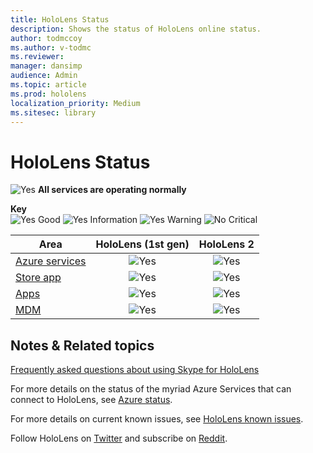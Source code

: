 ```yaml
---
title: HoloLens Status
description: Shows the status of HoloLens online status. 
author: todmccoy
ms.author: v-todmc
ms.reviewer: 
manager: dansimp
audience: Admin
ms.topic: article
ms.prod: hololens
localization_priority: Medium 
ms.sitesec: library
---
```


# HoloLens Status

![Yes](images/checkmark.png "Yes") **All services are operating normally**

**Key**<br/>
![Yes](images/checkmark.png "Yes") Good 
![Yes](images/checkmark.png "Yes") Information
![Yes](images/checkmark.png "Yes") Warning 
![No](images/crossmark.png "No") Critical

Area|HoloLens (1st gen)|HoloLens 2
---|:---:|:---:
[Azure services](https://status.azure.com/en-us/status)|![Yes](images/checkmark.png "Yes")|![Yes](images/checkmark.png "Yes")
[Store app](https://www.microsoft.com/en-us/store/collections/hlgettingstarted/hololens)|![Yes](images/checkmark.png "Yes")|![Yes](images/checkmark.png "Yes")
[Apps](https://www.microsoft.com/en-us/hololens/apps)|![Yes](images/checkmark.png "Yes")|![Yes](images/checkmark.png "Yes")
[MDM](https://docs.microsoft.com/en-us/hololens/hololens-enroll-mdm)|![Yes](images/checkmark.png "Yes")|![Yes](images/checkmark.png "Yes")

## Notes & Related topics

[Frequently asked questions about using Skype for HoloLens](https://support.skype.com/en/faq/FA34641/frequently-asked-questions-about-using-skype-for-hololens)

For more details on the status of the myriad Azure Services that can connect to HoloLens, see [Azure status](https://azure.microsoft.com/en-us/status/).

For more details on current known issues, see [HoloLens known issues](https://docs.microsoft.com/en-us/windows/mixed-reality/hololens-known-issues).

Follow HoloLens on [Twitter](https://twitter.com/HoloLens) and subscribe on [Reddit](https://www.reddit.com/r/HoloLens/).
